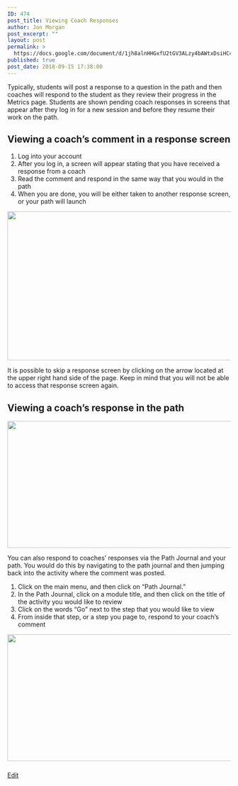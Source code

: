 ```yaml
---
ID: 474
post_title: Viewing Coach Responses
author: Jon Morgan
post_excerpt: ""
layout: post
permalink: >
  https://docs.google.com/document/d/1jh8alnHHGxfU2tGV3ALzy4bAWtxDsiHC421ObbzvpiI/edit?usp=sharing
published: true
post_date: 2018-09-15 17:38:00
---
```

Typically, students will post a response to a question in the path and then coaches will respond to the student as they review their progress in the Metrics page. Students are shown pending coach responses in screens that appear after they log in for a new session and before they resume their work on the path.
<h2>Viewing a coach’s comment in a response screen</h2>
<ol>
 	<li>Log into your account</li>
 	<li>After you log in, a screen will appear stating that you have received a response from a coach</li>
 	<li>Read the comment and respond in the same way that you would in the path</li>
 	<li>When you are done, you will be either taken to another response screen, or your path will launch</li>
</ol>
<img title="" src="http://cyberland.gazerbeam.com/wp-content/uploads/2018/08/null-65.png" alt="" width="624" height="336" />

It is possible to skip a response screen by clicking on the arrow located at the upper right hand side of the page. Keep in mind that you will not be able to access that response screen again.
<h2>Viewing a coach’s response in the path</h2>
<img title="" src="http://cyberland.gazerbeam.com/wp-content/uploads/2018/08/null-66.png" alt="" width="624" height="286" />

You can also respond to coaches’ responses via the Path Journal and your path. You would do this by navigating to the path journal and then jumping back into the activity where the comment was posted.
<ol>
 	<li>Click on the main menu, and then click on “Path Journal.”</li>
 	<li>In the Path Journal, click on a module title, and then click on the title of the activity you would like to review</li>
 	<li>Click on the words “Go” next to the step that you would like to view</li>
 	<li>From inside that step, or a step you page to, respond to your coach’s comment</li>
</ol>
<img title="" src="http://cyberland.gazerbeam.com/wp-content/uploads/2018/08/null-67.png" alt="" width="624" height="286" />

###

<a href="https://docs.google.com/document/d/1jh8alnHHGxfU2tGV3ALzy4bAWtxDsiHC421ObbzvpiI/edit?usp=sharing">Edit</a>